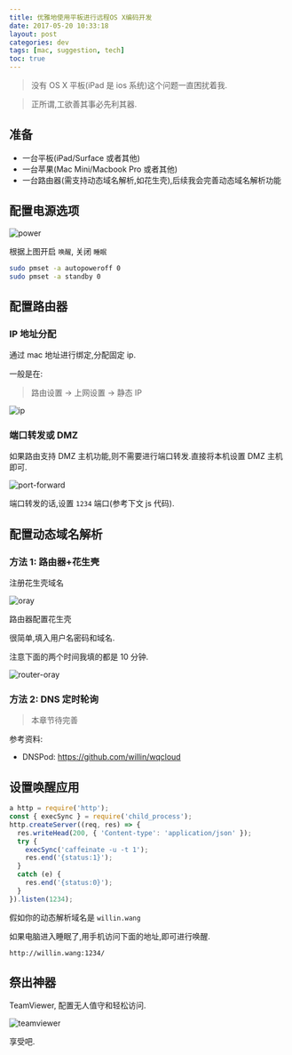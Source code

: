 ```yaml
---
title: 优雅地使用平板进行远程OS X编码开发
date: 2017-05-20 10:33:18
layout: post
categories: dev
tags: [mac, suggestion, tech]
toc: true
---
```


> 没有 OS X 平板(iPad 是 ios 系统)这个问题一直困扰着我.

> 正所谓,工欲善其事必先利其器.

## 准备

- 一台平板(iPad/Surface 或者其他)
- 一台苹果(Mac Mini/Macbook Pro 或者其他)
- 一台路由器(需支持动态域名解析,如花生壳),后续我会完善动态域名解析功能

<!-- more -->

## 配置电源选项

![power](https://user-images.githubusercontent.com/1890238/27117064-6ca0b32a-509a-11e7-98fb-db4fa50eeb04.png)

根据上图开启 `唤醒`, 关闭 `睡眠`

```bash
sudo pmset -a autopoweroff 0
sudo pmset -a standby 0
```

## 配置路由器

### IP 地址分配

通过 mac 地址进行绑定,分配固定 ip.

一般是在:

> 路由设置 -> 上网设置 -> 静态 IP

![ip](https://cloud.githubusercontent.com/assets/1890238/26823551/99485ffa-4ae0-11e7-8212-e22896fd8adf.jpg)

### 端口转发或 DMZ

如果路由支持 DMZ 主机功能,则不需要进行端口转发.直接将本机设置 DMZ 主机即可.

![port-forward](https://cloud.githubusercontent.com/assets/1890238/26823706/2e63f1bc-4ae1-11e7-896e-df145d8b4400.jpg)

端口转发的话,设置 `1234` 端口(参考下文 js 代码).

## 配置动态域名解析

### 方法 1: 路由器+花生壳

注册花生壳域名

![oray](https://cloud.githubusercontent.com/assets/1890238/26823557/a37f3f5c-4ae0-11e7-8d53-14a591190348.png)

路由器配置花生壳

很简单,填入用户名密码和域名.

注意下面的两个时间我填的都是 10 分钟.

![router-oray](https://cloud.githubusercontent.com/assets/1890238/26823629/de357cc4-4ae0-11e7-9e23-5652f2a6aa48.jpg)

### 方法 2: DNS 定时轮询

> 本章节待完善

参考资料:

- DNSPod: <https://github.com/willin/wqcloud>

## 设置唤醒应用

```js
a http = require('http');
const { execSync } = require('child_process');
http.createServer((req, res) => {
  res.writeHead(200, { 'Content-type': 'application/json' });
  try {
    execSync('caffeinate -u -t 1');
    res.end('{status:1}');
  }
  catch (e) {
    res.end('{status:0}');
  }
}).listen(1234);
```

假如你的动态解析域名是 `willin.wang`

如果电脑进入睡眠了,用手机访问下面的地址,即可进行唤醒.

```
http://willin.wang:1234/
```

## 祭出神器

TeamViewer, 配置无人值守和轻松访问.

![teamviewer](https://user-images.githubusercontent.com/1890238/27117314-adf4255e-509b-11e7-904b-b751ec392b32.png)

享受吧.
